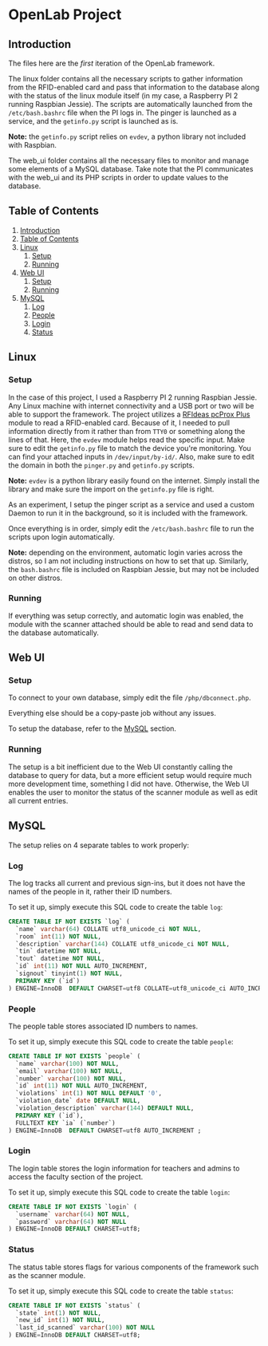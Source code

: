 # OpenLab Project

## Introduction

The files here are the _first_ iteration of the OpenLab framework.

The linux folder contains all the necessary scripts to gather information from the RFID-enabled card and pass that information to the database along with the status of the linux module itself (in my case, a Raspberry PI 2 running Raspbian Jessie). The scripts are automatically launched from the `/etc/bash.bashrc` file when the PI logs in. The pinger is launched as a service, and the `getinfo.py` script is launched as is.

**Note:** the `getinfo.py` script relies on `evdev`, a python library not included with Raspbian.

The web_ui folder contains all the necessary files to monitor and manage some elements of a MySQL database. Take note that the PI communicates with the web_ui and its PHP scripts in order to update values to the database.

## Table of Contents

1. [Introduction](https://github.com/ivanscode/openlab#introduction)
2. [Table of Contents](https://github.com/ivanscode/openlab#table-of-contents)
3. [Linux](https://github.com/ivanscode/openlab#linux)
    1. [Setup](https://github.com/ivanscode/openlab#setup)
    2. [Running](https://github.com/ivanscode/openlab#running)
4. [Web UI](https://github.com/ivanscode/openlab#web-ui)
    1. [Setup](https://github.com/ivanscode/openlab#setup-1)
    2. [Running](https://github.com/ivanscode/openlab#running-1)
5. [MySQL](https://github.com/ivanscode/openlab#mysql)
    1. [Log](https://github.com/ivanscode/openlab#log)
    2. [People](https://github.com/ivanscode/openlab#people)
    3. [Login](https://github.com/ivanscode/openlab#login)
    4. [Status](https://github.com/ivanscode/openlab#status)

## Linux
### Setup
In the case of this project, I used a Raspberry PI 2 running Raspbian Jessie. Any Linux machine with internet connectivity and a USB port or two will be able to support the framework. The project utilizes a [RFIdeas pcProx Plus](https://www.rfideas.com/products/readers/pcprox-plus-enroll) module to read a RFID-enabled card. Because of it, I needed to pull information directly from it rather than from `TTY0` or something along the lines of that. Here, the `evdev` module helps read the specific input. Make sure to edit the `getinfo.py` file to match the device you're monitoring. You can find your attached inputs in `/dev/input/by-id/`. Also, make sure to edit the domain in both the `pinger.py` and `getinfo.py` scripts.

**Note:** `evdev` is a python library easily found on the internet. Simply install the library and make sure the import on the `getinfo.py` file is right.

As an experiment, I setup the pinger script as a service and used a custom Daemon to run it in the background, so it is included with the framework.

Once everything is in order, simply edit the `/etc/bash.bashrc` file to run the scripts upon login automatically.

**Note:** depending on the environment, automatic login varies across the distros, so I am not including instructions on how to set that up. Similarly, the `bash.bashrc` file is included on Raspbian Jessie, but may not be included on other distros.

### Running
If everything was setup correctly, and automatic login was enabled, the module with the scanner attached should be able to read and send data to the database automatically.

## Web UI
### Setup
To connect to your own database, simply edit the file `/php/dbconnect.php`.

Everything else should be a copy-paste job without any issues.

To setup the database, refer to the [MySQL](https://github.com/ivanscode/openlab#mysql) section.

### Running
The setup is a bit inefficient due to the Web UI constantly calling the database to query for data, but a more efficient setup would require much more development time, something I did not have. Otherwise, the Web UI enables the user to monitor the status of the scanner module as well as edit all current entries.

## MySQL
The setup relies on 4 separate tables to work properly:

### Log
The log tracks all current and previous sign-ins, but it does not have the names of the people in it, rather their ID numbers.

To set it up, simply execute this SQL code to create the table `log`:
```SQL
CREATE TABLE IF NOT EXISTS `log` (
  `name` varchar(64) COLLATE utf8_unicode_ci NOT NULL,
  `room` int(11) NOT NULL,
  `description` varchar(144) COLLATE utf8_unicode_ci NOT NULL,
  `tin` datetime NOT NULL,
  `tout` datetime NOT NULL,
  `id` int(11) NOT NULL AUTO_INCREMENT,
  `signout` tinyint(1) NOT NULL,
  PRIMARY KEY (`id`)
) ENGINE=InnoDB  DEFAULT CHARSET=utf8 COLLATE=utf8_unicode_ci AUTO_INCREMENT ;
```
### People
The people table stores associated ID numbers to names.

To set it up, simply execute this SQL code to create the table `people`:
```SQL
CREATE TABLE IF NOT EXISTS `people` (
  `name` varchar(100) NOT NULL,
  `email` varchar(100) NOT NULL,
  `number` varchar(100) NOT NULL,
  `id` int(11) NOT NULL AUTO_INCREMENT,
  `violations` int(1) NOT NULL DEFAULT '0',
  `violation_date` date DEFAULT NULL,
  `violation_description` varchar(144) DEFAULT NULL,
  PRIMARY KEY (`id`),
  FULLTEXT KEY `ia` (`number`)
) ENGINE=InnoDB  DEFAULT CHARSET=utf8 AUTO_INCREMENT ;
```
### Login
The login table stores the login information for teachers and admins to access the faculty section of the project.

To set it up, simply execute this SQL code to create the table `login`:
```SQL
CREATE TABLE IF NOT EXISTS `login` (
  `username` varchar(64) NOT NULL,
  `password` varchar(64) NOT NULL
) ENGINE=InnoDB DEFAULT CHARSET=utf8;
```
### Status
The status table stores flags for various components of the framework such as the scanner module.

To set it up, simply execute this SQL code to create the table `status`:
```SQL
CREATE TABLE IF NOT EXISTS `status` (
  `state` int(1) NOT NULL,
  `new_id` int(1) NOT NULL,
  `last_id_scanned` varchar(100) NOT NULL
) ENGINE=InnoDB DEFAULT CHARSET=utf8;
```
